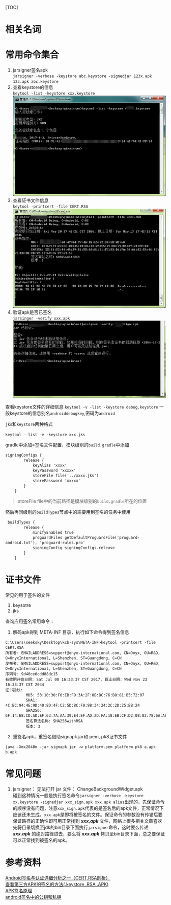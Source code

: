 [TOC]  
# 相关名词 
# 常用命令集合
 1. jarsigner签名apk  
 `jarsigner -verbose -keystore abc.keystore -signedjar 123x.apk 123.apk abc.keystore`
 2. 查看keystore的信息  
 `keytool -list -keystore xxx.keystore`  
 ![20170117145115.png](../../../../Pictures\20170117\20170117145115.png)
 3. 查看证书文件信息  
  `keytool -printcert -file CERT.RSA`  
  ![20170117151921.png](../../../../Pictures\20170117\20170117151921.png)
 4. 验证apk是否已签名  
  `jarsinger -verify xxx.apk`  
  ![20170117151006.png](../../../../Pictures\20170117\20170117151006.png)

查看keystore文件的详细信息
`keytool -v -list -keystore debug.keystore`
一般keystore的信息别名`androiddebugkey`,密码为`android`

`jks`和`keystore`两种格式

`keytool --list -v -keystore xxx.jks`


gradle中添加=签名文件配置，模块级别的`build.gradle`中添加
```
signingConfigs {
        release {
            keyAlias 'xxxx'
            keyPassword 'xxxxx'
            storeFile file('../xxxx.jks')
            storePassword 'xxxxx'
        }
    }
```

> storeFile file中的当前路径是模块级别的`build.gradle`所在的位置

然后再同级别的`buildTypes`节点中的需要用到签名的任务中使用
```
 buildTypes {
        release {
            minifyEnabled true
            proguardFiles getDefaultProguardFile('proguard-android.txt'), 'proguard-rules.pro'
            signingConfig signingConfigs.release
        }
    }
```


# 证书文件
常见的用于签名的文件
1. keysotre
2. jks


查询应用签名常用命令：

1. 解码apk得到 META-INF 目录，执行如下命令得到签名信息

```
C:\Users\seeksky\Desktop\kcb-sys\META-INF>keytool -printcert -file CERT.RSA
所有者: EMAILADDRESS=support@onyx-international.com, CN=Onyx, OU=R&D, O=OnyxInternational, L=Shenzhen, ST=Guangdong, C=CN
发布者: EMAILADDRESS=support@onyx-international.com, CN=Onyx, OU=R&D, O=OnyxInternational, L=Shenzhen, ST=Guangdong, C=CN
序列号: 9d40ce0cdd88dc15
有效期开始日期: Sat Jul 08 16:33:37 CST 2017, 截止日期: Wed Nov 23 16:33:37 CST 2044
证书指纹:
         MD5: 53:10:30:F0:EB:F9:3A:2F:8B:BC:76:B8:81:B5:72:07
         SHA1: 4C:BC:94:4E:9D:40:8D:4F:C2:5D:8C:F0:98:34:24:2C:2D:25:BB:24
         SHA256: 6F:14:E8:CD:AD:EF:63:7A:AA:39:E4:EF:AD:2D:FA:18:EB:CF:D2:08:82:78:6A:AB:E5:41:AF:C5:E4:20:59:C2
         签名算法名称: SHA256withRSA
         版本: 3
```

2. 重签名apk，重签名借助signapk.jar和.pem,.pk8证书文件

```
java -Xmx2048m -jar signapk.jar -w platform.pem platform.pk8 a.apk b.apk
```

# 常见问题  
1. jarsigner： 无法打开 jar 文件： ChangeBackgroundWidget.apk  
 碰到这种情况一般是执行签名命令`jarsigner -verbose -keystore xx.keystore -signedjar xxx_sign.apk xxx.apk alias`出现的，先保证命令的顺序没有问题，注意`xxx_sign.apk`代表的是签名后的apk文件，正常情况下应该还未生成，`xxx.apk`是即将被签名的文件。保证命令的参数没有传错后要保证路径的正确性即可用正常找到 ***xxx.apk*** 文件，网络上很多相关文章喜欢先将目录切换至jdk的bin目录下面执行`jarsigner`命令，这时要么传递 ***xxx.apk*** 的绝对路径进去，要么将 ***xxx.apk*** 拷贝至bin目录下面，总之要保证可以正常找到被签名的apk。
# 参考资料  
[Android签名与认证详细分析之一（CERT.RSA剖析）](http://myeyeofjava.iteye.com/blog/2125348)  
[查看第三方APK的签名的方法(.keystore .RSA .APK)](http://blog.csdn.net/u012067966/article/details/50477995)  
[APK签名原理](http://blog.csdn.net/kickxxx/article/details/18252881)  
[android签名中的公钥和私钥](http://blog.csdn.net/dacainiao007/article/details/17660215)